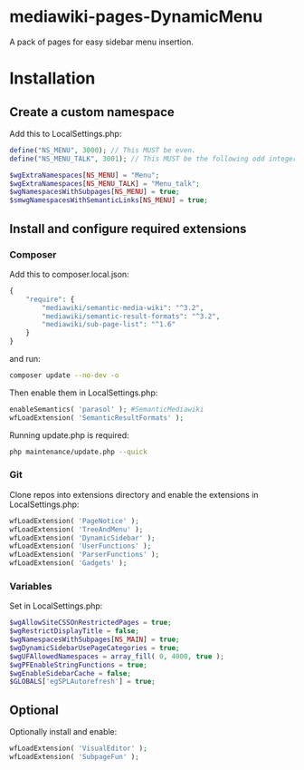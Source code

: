 # mediawiki-pages-DynamicMenu
A pack of pages for easy sidebar menu insertion.

# Installation

## Create a custom namespace
Add this to LocalSettings.php:
```php
define("NS_MENU", 3000); // This MUST be even.
define("NS_MENU_TALK", 3001); // This MUST be the following odd integer.

$wgExtraNamespaces[NS_MENU] = "Menu";
$wgExtraNamespaces[NS_MENU_TALK] = "Menu_talk";
$wgNamespacesWithSubpages[NS_MENU] = true;
$smwgNamespacesWithSemanticLinks[NS_MENU] = true;
```

## Install and configure required extensions

### Composer
Add this to composer.local.json:
```php
{
    "require": {
        "mediawiki/semantic-media-wiki": "^3.2",
        "mediawiki/semantic-result-formats": "^3.2",
        "mediawiki/sub-page-list": "^1.6"
    }
}
```
and run:
```bash
composer update --no-dev -o
```
Then enable them in LocalSettings.php:
```php
enableSemantics( 'parasol' ); #SemanticMediawiki
wfLoadExtension( 'SemanticResultFormats' );
```
Running update.php is required:
```bash
php maintenance/update.php --quick
```

### Git
Clone repos into extensions directory and enable the extensions in LocalSettings.php:
```php
wfLoadExtension( 'PageNotice' );
wfLoadExtension( 'TreeAndMenu' );
wfLoadExtension( 'DynamicSidebar' );
wfLoadExtension( 'UserFunctions' );
wfLoadExtension( 'ParserFunctions' );
wfLoadExtension( 'Gadgets' );
```
### Variables
Set in LocalSettings.php:
```php
$wgAllowSiteCSSOnRestrictedPages = true;
$wgRestrictDisplayTitle = false;
$wgNamespacesWithSubpages[NS_MAIN] = true;
$wgDynamicSidebarUsePageCategories = true;
$wgUFAllowedNamespaces = array_fill( 0, 4000, true );
$wgPFEnableStringFunctions = true;
$wgEnableSidebarCache = false;
$GLOBALS['egSPLAutorefresh'] = true;
```
## Optional
Optionally install and enable:
```php
wfLoadExtension( 'VisualEditor' );
wfLoadExtension( 'SubpageFun' );
```
